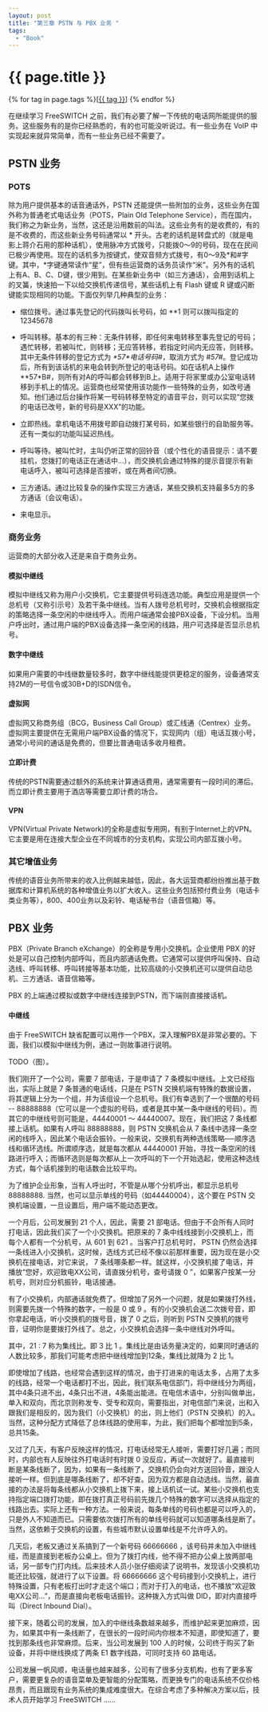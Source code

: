 ```yaml
---
layout: post
title: "第三章 PSTN 与 PBX 业务 "
tags:
  - "Book"
---
```


# {{ page.title }}

<div class="tags">
{% for tag in page.tags %}[<a class="tag" href="/tags.html#{{ tag }}">{{ tag }}</a>] {% endfor %}
</div>



在继续学习 FreeSWITCH 之前，我们有必要了解一下传统的电话网所能提供的服务。这些服务有的是你已经熟悉的，有的也可能没听说过。有一些业务在 VoIP 中实现起来就异常简单，而有一些业务已经不需要了。

## PSTN 业务

### POTS

除为用户提供基本的话音通话外，PSTN 还能提供一些附加的业务，这些业务在国外称为普通老式电话业务（POTS，Plain Old Telephone Service），而在国内，我们称之为新业务，当然，这还是沿用数前的叫法。这些业务有的是收费的，有的是不收费的，而这些新业务号码通常以 \* 开头。古老的话机是转盘式的（就是电影上蒋介石用的那种话机），使用脉冲方式拨号，只能拨0～9的号码，现在在民间已极少再使用。现在的话机多为按键式，使双音频方式拨号，有0～9及\*和#字键。其中，\*字键通常读作“星”，但有些运营商的话务员读作“米”。另外有的话机上有A、B、C、D键，很少用到。在某些新业务中（如三方通话），会用到话机上的叉簧，快速拍一下以给交换机传递信号，某些话机上有 Flash 键或 R 键或闪断键能实现相同的功能。下面仅列举几种典型的业务：

* 缩位拨号。通过事先登记的代码拨叫长号码，如 \*\*1 则可以拨叫指定的 12345678

* 呼叫转移。基本的有三种：无条件转移，即任何来电转移至事先登记的号码；遇忙转移，若被叫忙，则转移；无应答转移，若指定时间内无应答，则转移。其中无条件转移的登记方式为 *\*57\*电话号码#*，取消方式为 *#57#*。登记成功后，所有到该话机的来电会转到所登记的电话号码。如在话机A上操作 *\*57\*B#，则所有对A的呼叫都会转移到B上。适用于将家里或办公室电话转移到手机上的情况。运营商也经常使用该功能作一些特殊的业务，如改号通知。他们通过后台操作将某一号码转移至特定的语音平台，则可以实现“您拨的电话已改号，新的号码是XXX”的功能。

* 立即热线。拿机电话不用拨号即自动拨打某号码，如某些银行的自助服务等。还有一类似的功能叫延迟热线。

* 呼叫等待。被叫忙时，主叫仍听正常的回铃音（或个性化的语音提示：请不要挂机，您拨打的电话正在通话中...），而交换机会通过特殊的提示音提示有新电话呼入，被叫可选择是否接听，或在两者间切换。

* 三方通话。通过比较复杂的操作实现三方通话，某些交换机支持最多5方的多方通话（会议电话）。

* 来电显示。                                                 

### 商务业务

运营商的大部分收入还是来自于商务业务。

#### 模拟中继线

模拟中继线又称为用户小交换机，它主要提供号码连选功能。典型应用是提供一个总机号（又称引示号）及若干条中继线。当有人拨号总机号时，交换机会根据指定的策略选择一条空闲的中继线呼入。而用户端通常会接PBX设备，下设分机。当用户呼出时，通过用户端的PBX设备选择一条空闲的线路，用户可选择是否显示总机号。

#### 数字中继线

如果用户需要的中线继数量较多时，数字中继线能提供更稳定的服务，设备通常支持2M的一号信令或30B+D的ISDN信令。

#### 虚拟网     

虚拟网又称商务组（BCG，Business Call Group）或汇线通（Centrex）业务。虚拟网主要提供在无需用户端PBX设备的情况下，实现网内（组）电话互拨小号，通常小号间的通话是免费的，但要比普通电话多收月租费。

#### 立即计费

传统的PSTN需要通过额外的系统来计算通话费用，通常需要有一段时间的滞后。而立即计费主要用于酒店等需要立即计费的场合。



#### VPN

VPN(Virtual Private Network)的全称是虚拟专用网，有别于Internet上的VPN。它主要是用在连接大型企业在不同城市的分支机构，实现公司内部互拨小号。

### 其它增值业务

传统的语音业务所带来的收入比例越来越低，因此，各大运营商都纷纷推出基于数据库和计算机系统的各种增值业务以扩大收入。这些业务包括预付费业务（电话卡类业务等），800、400业务以及彩铃、电话秘书台（语音信箱）等。


## PBX 业务


PBX（Private Branch eXchange）的全称是专用小交换机。企业使用 PBX 的好处是可以自己控制内部呼叫，而且内部通话免费。它通常可以提供呼叫保持、自动选线、呼叫转移、呼叫转接等基本功能，比较高级的小交换机还可以提供自动总机、三方通话、语音信箱等。

PBX 的上端通过模拟或数字中继线连接到PSTN，而下端则直接接话机。


#### 中继线                  
由于 FreeSWITCH 缺省配置可以用作一个PBX，深入理解PBX是非常必要的。下面，我们以模拟中继线为例，通过一则故事进行说明。

TODO（图）。

我们刚开了一个公司，需要 7 部电话，于是申请了 7 条模拟中继线。上文已经指出，实际上就是 7 条普通的电话线，只是在 PSTN 交换机端有特殊的数据设置，将其逻辑上分为一个组，并为该组设一个总机号。我们有幸选到了一个很酷的号码 --  88888888（它可以是一个虚拟的号码，或者是其中某一条中继线的号码）。而其它的中继线号则可能是，44440001 ～ 44440007。现在，我们把这 7 条线都接上话机。如果有人呼叫 88888888，则 PSTN 交换机会从 7 条线中选择一条空闲的线呼入，因此某个电话会振铃。一般来说，交换机有两种选线策略──顺序选线和循环选线。所谓顺序选，就是每次都从 44440001 开始，寻找一条空闲的线路进行呼入；而循环选则是每次都从上一次呼叫的下一个开始选起，使用这种选线方式，每个话机接到的电话数会比较平均。
        
为了维护企业形象，当有人呼出时，不管是从哪个分机呼出，都显示总机号 88888888. 当然，也可以显示单线的号码（如44440004），这个要在 PSTN 交换机端设置，一旦设置后，用户端不能动态更改。

一个月后，公司发展到 21 个人，因此，需要 21 部电话。但由于不会所有人同时打电话，因此我们买了一个小交换机。把原来的 7 条中线线接到小交换机上，而每个人都有一个分机号，从 601 到 621 。当客户打总机号时， PSTN 仍然会选择一条线进入小交换机，这时候，选线方式已经不像以前那样重要，因为现在是小交换机在接电话，对它来说， 7 条线哪条都一样。就这样，小交换机接了电话，并播放“您好，欢迎致电XX公司，请直拨分机号，查号请拨 0 ”，如果客户按某一分机号，则对应分机振铃，电话接通。

有了小交换机，内部通话就免费了。但增加了另外一个问题，就是如果拨打外线，则需要先拨一个特殊的数字，一般是 0 或 9 。有的小交换机会送二次拨号音，即你拿起电话，听小交换机的拨号音，拨了 0 之后，则听到 PSTN 交换机的拨号音，证明你是要拨打外线了。总之，小交换机会选择一条中继线对外呼叫。

其中，21 : 7 称为集线比。即 3 比 1 。集线比是由话务量决定的，如果同时通话的人数比较多，那我们可能考虑把中继线增加到12条，集线比就降为 2 比 1。

即使增加了线路，也经常会遇到这样的情况，由于打进来的电话太多，占用了太多的线路，经常一个电话都打不出，因此，我们联系电信部门，将中继线分为两组，其中4条只进不出，4条只出不进，4条能出能进。在电信术语中，分别叫做单出，单入和双向，而北京则称发专、受专和双向，需要指出，对电信部门来说，出和入跟我们是相反的，因为我们（小交换机）的出，则上他们（PSTN 交换机）的入。当然，这种分配方式降低了总体线路的使用率，为此，我们把每个都增加到5条，总共15条。

又过了几天，有客户反映这样的情况，打电话经常无人接听，需要打好几遍；而同时，内部也有人反映往外打电话时有时拨 0 没反应，再试一次就好了。最直接判断是某条线断了，因为，如果有一条线断了，交换机仍会向对方送回铃音，跟没人接听一样。但到底是哪条线断了，却不好查。因为双方都是自动选线。当然，最直接的办法是将每条线都从小交换机上拨下来，接上话机试一试。某些小交换机也支持指定端口拨打功能，即在拨打真正号码前先拨几个特殊的数字可以选择从指定的线路出去。实际上还有一种方法。一般来说，每条单线的号码也都是可以呼入的，只是外人不知道而已。只需要依次拨打所有的单线号码就可以知道哪条线是断了。当然，这依赖于交换机的设置，有些城市默认设置单线是不允许呼入的。

几天后，老板又通过关系搞到了一个新号码 66666666 ，该号码并未加入中继线组，而是直接到老板办公桌上。但为了拨打内线，他不得不把办公桌上放两部电话，另一部专门打内线。后来技术人员小张仔细阅读了说明书，发现该小交换机功能还比较强，就进行了以下设置。将 66666666 这个号码接到小交换机上，进行特殊设置，只有老板打出时才走这个端口；而对于打入的电话，也不播放“欢迎致电XX公司…”，而是直接向老板电话振铃。这种拨入方式叫做 DID，即对内直接呼叫（Direct Inbound Dial）。

接下来，随着公司的发展，加入的中继线条数越来越多，而维护起来更加麻烦，因为，如果其中有一条线断了，在很长的一段时间内你根本不知道，即使知道了，要找到那条线也非常麻烦。后来，当公司发展到 100 人的时候，公司终于购买了新设备，并将中继线换成了两条 E1 数字线路，可同时支持 60 路电话。

公司发展一帆风顺，电话量也越来越多，公司有了很多分支机构，也有了更多客户，需要更复杂的语音菜单及更智能的分配策略，而更换专门的电话系统不仅价格昂贵，而且跟现有业务系统的集成难度很大。在综合考虑了多种解决方案以后，技术人员开始学习 FreeSWITCH ……
